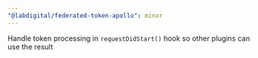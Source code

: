 ```yaml
---
"@labdigital/federated-token-apollo": minor
---
```


Handle token processing in `requestDidStart()` hook so other plugins can use the result
